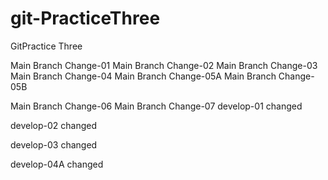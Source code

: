 # git-PracticeThree
GitPractice Three

Main Branch Change-01
Main Branch Change-02
Main Branch Change-03
Main Branch Change-04
Main Branch Change-05A
Main Branch Change-05B

Main Branch Change-06
Main Branch Change-07
develop-01 changed

develop-02 changed

develop-03 changed

develop-04A changed